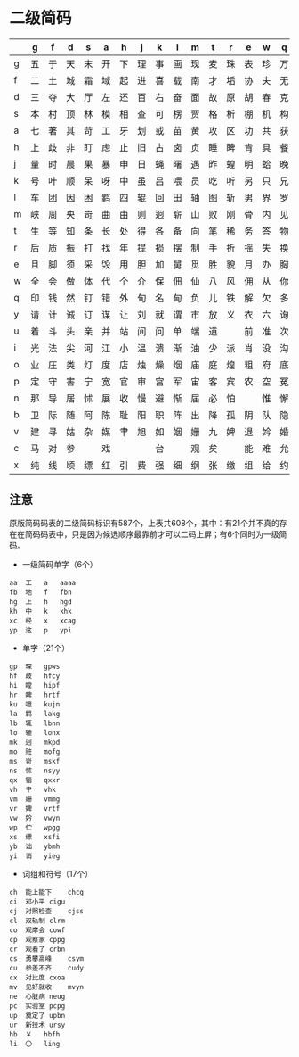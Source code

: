 # 二级简码

||g|f|d|s|a|h|j|k|l|m|t|r|e|w|q|y|u|i|o|p|n|b|v|c|x|
|---|---|---|---|---|---|---|---|---|---|---|---|---|---|---|---|---|---|---|---|---|---|---|---|---|---|
|g|五|于|天|末|开|下|理|事|画|现|麦|珠|表|珍|万|玉|平|求|来|琛|与|击|妻|到|互|
|f|二|土|城|霜|域|起|进|喜|载|南|才|垢|协|夫|无|裁|增|示|赤|过|志|地|雪|去|盏|
|d|三|夺|大|厅|左|还|百|右|奋|面|故|原|胡|春|克|太|磁|耗|矿|达|成|顾|碌|友|龙|
|s|本|村|顶|林|模|相|查|可|楞|贾|格|析|棚|机|构|术|样|档|杰|枕|杨|李|根|权|楷|
|a|七|著|其|苛|工|牙|划|或|苗|黄|攻|区|功|共|获|芳|蒋|东|蔗|劳|世|节|切|芭|药|
|h|上|歧|非|盯|虑|止|旧|占|卤|贞|睡|睥|肯|具|餐|眩|瞳|瞠|眯|瞎|卢||眼|皮|此|
|j|量|时|晨|果|暴|申|日|蝇|曙|遇|昨|蝗|明|蛤|晚|景|暗|晃|显|晕|电|最|归|紧|昆|
|k|号|叶|顺|呆|呀|中|虽|吕|喂|员|吃|听|另|只|兄|咬|噫|吵|嘛|喧|叫|啊|啸|吧|哟|
|l|车|团|因|困|羁|四|辊|回|田|轴|图|斩|男|界|罗|较|圈||辘|连|思|辄|轨|轻|累|
|m|峡|周|央|岢|曲|由|则|迥|崭|山|败|刚|骨|内|见|丹|赠|峭|赃|迪|岂|邮||峻|幽|
|t|生|等|知|条|长|处|得|各|备|向|笔|稀|务|答|物|入|科|秒|秋|管|乐|秀|很|么|第|
|r|后|质|振|打|找|年|提|损|摆|制|手|折|摇|失|换|护|拉|朱|扩|近|气|报|热|把|指|
|e|且|脚|须|采|毁|用|胆|加|舅|觅|胜|貌|月|办|胸|脑|脱|膛|脏|边|力|服|妥|肥|脂|
|w|全|会|做|体|代|个|介|保|佃|仙|八|风|佣|从|你|信|位|偿|伙|伫|假|他|分|公|化|
|q|印|钱|然|钉|错|外|旬|名|甸|负|儿|铁|解|欠|多|久|匀|销|炙|锭|饭|迎|争|色|锴|
|y|请|计|诚|订|谋|让|刘|就|谓|市|放|义|衣|六|询|方|说|诮|变|这|记|诎|良|充|率|
|u|着|斗|头|亲|并|站|间|问|单|端|道||前|准|次|门|立|冰|普||决|闻|兼|痛|北|
|i|光|法|尖|河|江|小|温|溃|渐|油|少|派|肖|没|沟|流|洋|水|淡|学|泥|池|当|汉|涨|
|o|业|庄|类|灯|度|店|烛|燥|烟|庙|庭|煌|粗|府|底|广|料|应|火|迷|断|籽|数|序|庇|
|p|定|守|害|宁|宽|官|审|宫|军|宙|客|宾|农|空|冤|社|实|宵|灾|之|密|字|安||它|
|n|那|导|居|怵|展|收|慢|避|惭|届|必|怕||惟|懈|心|习|尿|屡|忱|已|敢|恨|怪|惯|
|b|卫|际|随|阿|陈|耻|阳|职|阵|出|降|孤|阴|队|隐|及|联|孙|耿|院|也|子|限|取|陛|
|v|建|寻|姑|杂|媒|肀|旭|如|姻|姗|九|婢|退|妗|婚|娘|嫌|录|灵|嫁|刀|好|妇|即|姆|
|c|马|对|参||戏|||台||观|矣||能|难|允|叉|||||巴|邓|艰|又||
|x|纯|线|顷|缥|红|引|费|强|细|纲|张|缴|组|给|约|统|弱|纱|继|缩|纪|级|绿|经|比|

## 注意

原版简码码表的二级简码标识有587个，上表共608个，其中：有21个并不真的存在在简码码表中，只是因为候选顺序最靠前才可以二码上屏；有6个同时为一级简码。

* 一级简码单字（6个）
```
aa	工	a	aaaa
fb	地	f	fbn
hg	上	h	hgd
kh	中	k	khk
xc	经	x	xcag
yp	这	p	ypi
```

* 单字（21个）
```
gp	琛	gpws
hf	歧	hfcy
hi	瞠	hipf
hr	睥	hrtf
ku	噫	kujn
la	羁	lakg
lb	辄	lbnn
lo	辘	lonx
mk	迥	mkpd
mo	赃	mofg
ms	岢	mskf
ns	怵	nsyy
qx	锴	qxxr
vh	肀	vhk
vm	姗	vmmg
vr	婢	vrtf
vw	妗	vwyn
wp	伫	wpgg
xs	缥	xsfi
yb	诎	ybmh
yi	诮	yieg
```

* 词组和符号（17个）
```
ch	能上能下	chcg
ci	邓小平	cigu
cj	对照检查	cjss
cl	双轨制	clrm
co	观摩会	cowf
cp	观察家	cppg
cr	观看了	crbn
cs	勇攀高峰	csym
cu	参差不齐	cudy
cx	对比度	cxoa
mv	见好就收	mvyn
ne	心脏病	neug
pc	实验室	pcpg
up	奠定了	upbn
ur	新技术	ursy
hb	￥	hbfh
li	〇	ling
```
